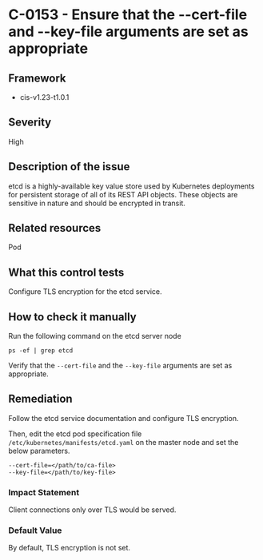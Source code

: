 # C-0153 - Ensure that the --cert-file and --key-file arguments are set as appropriate

## Framework
* cis-v1.23-t1.0.1
 
## Severity
High

## Description of the issue
etcd is a highly-available key value store used by Kubernetes deployments for persistent storage of all of its REST API objects. These objects are sensitive in nature and should be encrypted in transit.
 
## Related resources
Pod
 
## What this control tests 
Configure TLS encryption for the etcd service.
 
## How to check it manually 
Run the following command on the etcd server node

 
```
ps -ef | grep etcd

```
 Verify that the `--cert-file` and the `--key-file` arguments are set as appropriate.
 
## Remediation
Follow the etcd service documentation and configure TLS encryption.

 Then, edit the etcd pod specification file `/etc/kubernetes/manifests/etcd.yaml` on the master node and set the below parameters.

 
```
--cert-file=</path/to/ca-file>
--key-file=</path/to/key-file>

```
 
### Impact Statement
Client connections only over TLS would be served.
 
### Default Value
By default, TLS encryption is not set.
 
